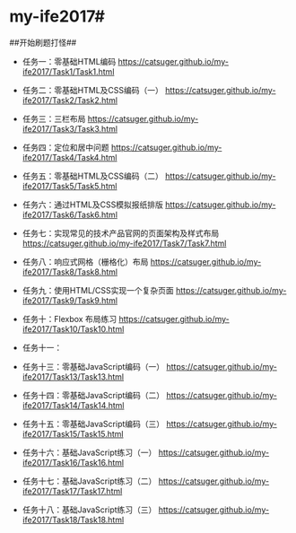 ﻿# my-ife2017#
##开始刷题打怪##
* 任务一：零基础HTML编码    https://catsuger.github.io/my-ife2017/Task1/Task1.html
* 任务二：零基础HTML及CSS编码（一）  https://catsuger.github.io/my-ife2017/Task2/Task2.html
* 任务三：三栏布局  https://catsuger.github.io/my-ife2017/Task3/Task3.html
* 任务四：定位和居中问题  https://catsuger.github.io/my-ife2017/Task4/Task4.html
* 任务五：零基础HTML及CSS编码（二） https://catsuger.github.io/my-ife2017/Task5/Task5.html
* 任务六：通过HTML及CSS模拟报纸排版 https://catsuger.github.io/my-ife2017/Task6/Task6.html
* 任务七：实现常见的技术产品官网的页面架构及样式布局 https://catsuger.github.io/my-ife2017/Task7/Task7.html
* 任务八：响应式网格（栅格化）布局 https://catsuger.github.io/my-ife2017/Task8/Task8.html
* 任务九：使用HTML/CSS实现一个复杂页面 https://catsuger.github.io/my-ife2017/Task9/Task9.html
* 任务十：Flexbox 布局练习 https://catsuger.github.io/my-ife2017/Task10/Task10.html
* 任务十一：

* 任务十三：零基础JavaScript编码（一） https://catsuger.github.io/my-ife2017/Task13/Task13.html
* 任务十四：零基础JavaScript编码（二） https://catsuger.github.io/my-ife2017/Task14/Task14.html
* 任务十五：零基础JavaScript编码（三） https://catsuger.github.io/my-ife2017/Task15/Task15.html
* 任务十六：基础JavaScript练习（一） https://catsuger.github.io/my-ife2017/Task16/Task16.html
* 任务十七：基础JavaScript练习（二） https://catsuger.github.io/my-ife2017/Task17/Task17.html
* 任务十八：基础JavaScript练习（三） https://catsuger.github.io/my-ife2017/Task18/Task18.html